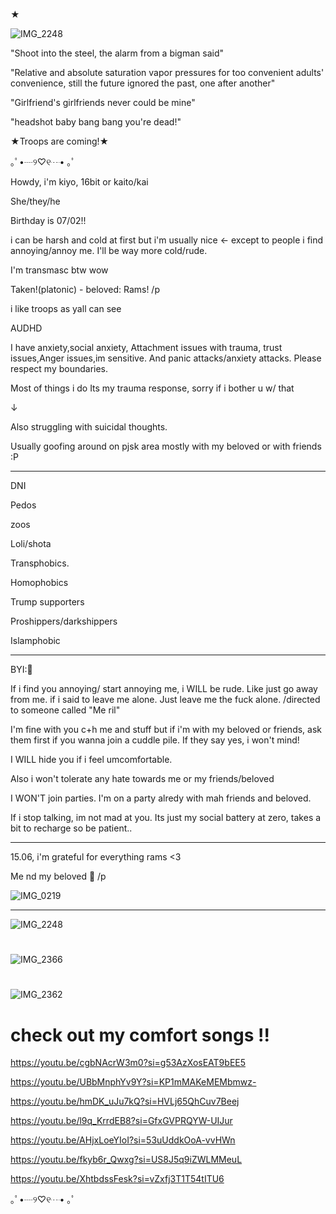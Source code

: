 ★

![IMG_2248](https://github.com/user-attachments/assets/6e2aa78f-ffde-439d-ab77-b039097333e7)


"Shoot into the steel, the alarm from a bigman said"

"Relative and absolute saturation vapor pressures for too convenient adults' convenience, still the future ignored the past, one after another"

"Girlfriend's girlfriends never could be mine"

"headshot baby bang bang you're dead!"

★Troops are coming!★

｡ﾟ•┈୨♡୧┈• ｡ﾟ

Howdy, i'm kiyo, 16bit or kaito/kai

She/they/he

Birthday is 07/02!!

i can be harsh and cold at first but i'm usually nice <- except to people i find annoying/annoy me. I'll be way more cold/rude. 

I'm transmasc btw wow

Taken!(platonic) - beloved: Rams! /p

i like troops as yall can see

AUDHD

I have anxiety,social anxiety, Attachment issues with trauma, trust issues,Anger issues,im sensitive. And panic attacks/anxiety attacks.  Please respect my boundaries.

Most of things i do  Its my trauma response, sorry if i bother u w/ that


↓


Also struggling with suicidal thoughts.

Usually goofing around on pjsk area mostly with my beloved or with friends :P

---------------------
DNI


Pedos

zoos

Loli/shota

Transphobics.

Homophobics

Trump supporters

Proshippers/darkshippers

Islamphobic


-----------------
BYI:🎁

If i find you annoying/ start annoying me, i WILL be rude. Like just go away from me. if i said to leave me alone. Just leave me the fuck alone.
/directed to someone called "Me ril"


I'm fine with you c+h me and stuff but if i'm with my beloved or friends, ask them first if you wanna join a cuddle pile. If they say yes, i won't mind!

I WILL hide you if i feel umcomfortable.

Also i won't tolerate any hate towards me or my friends/beloved

I WON'T join parties. I'm on a party alredy with mah friends and beloved.

If i stop talking, im not mad at you. Its just my social battery at zero, takes a bit to recharge so be patient..

-------------------

15.06, i'm grateful for everything rams <3

Me nd my beloved 💝 /p


![IMG_0219](https://github.com/user-attachments/assets/9955616e-6b2b-4c26-ab7f-d50e288c5489)


------------------

![IMG_2248](https://github.com/user-attachments/assets/8c546d77-4bc6-448a-945d-26877d44f818)



#
 
![IMG_2366](https://github.com/user-attachments/assets/1247a444-3de2-472b-a0df-9d713ce9e444)





#



![IMG_2362](https://github.com/user-attachments/assets/752238a7-e7a4-4d70-896a-9576cda2e122)




# check out my comfort songs !!


https://youtu.be/cgbNAcrW3m0?si=g53AzXosEAT9bEE5


https://youtu.be/UBbMnphYv9Y?si=KP1mMAKeMEMbmwz-


https://youtu.be/hmDK_uJu7kQ?si=HVLj65QhCuv7Beej


https://youtu.be/l9q_KrrdEB8?si=GfxGVPRQYW-UIJur


https://youtu.be/AHjxLoeYIoI?si=53uUddkOoA-vvHWn


https://youtu.be/fkyb6r_Qwxg?si=US8J5q9iZWLMMeuL


https://youtu.be/XhtbdssFesk?si=vZxfj3T1T54tITU6

｡ﾟ•┈୨♡୧┈• ｡ﾟ
